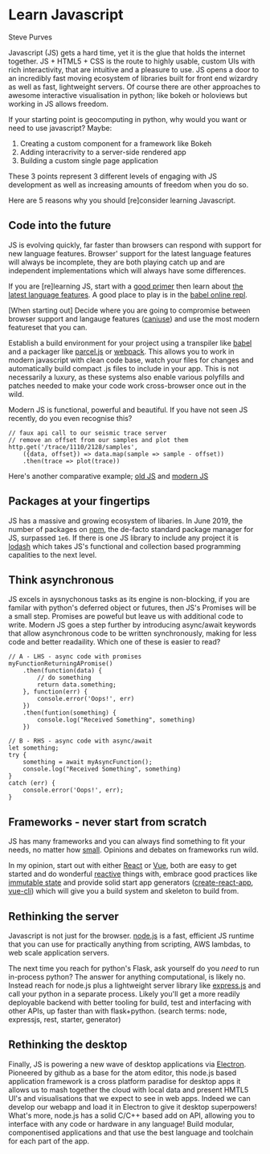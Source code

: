 # Learn Javascript

Steve Purves

Javascript (JS) gets a hard time, yet it is the glue that holds the internet together. JS + HTML5 + CSS is the route to highly usable, custom UIs with rich interactivity, that are intuitive and a pleasure to use. JS opens a door to an incredibly fast moving ecosystem of libraries built for front end wizardry as well as fast, lightweight servers. Of course there are other approaches to awesome interactive visualisation in python; like bokeh or holoviews but working in JS allows freedom.

If your starting point is geocomputing in python, why would you want or need to use javascript? Maybe:

 1. Creating a custom component for a framework like Bokeh
 1. Adding interacrivity to a server-side rendered app
 1. Building a custom single page application

These 3 points represent 3 different levels of engaging with JS development as well as increasing amounts of freedom when you do so.

Here are 5 reasons why you should [re]consider learning Javascript.

## Code into the future
JS is evolving quickly, far faster than browsers can respond with support for new language features. Browser' support for the latest language features will always be incomplete, they are both playing catch up and are independent implementations which will always have some differences.

If you are [re]learning JS, start with a [good primer](https://developer.mozilla.org/en-US/docs/Web/JavaScript) then learn about [the latest language features](https://www.greycampus.com/blog/programming/java-script-versions). A good place to play is in the [babel online repl](https://babeljs.io/repl).

[When starting out] Decide where you are going to compromise between browser support and langauge features ([caniuse](http://www.caniuse.com)) and use the most modern featureset that you can.

Establish a build environment for your project using a transpiler like [babel](https://en.wikipedia.org/wiki/Babel_(transcompiler)) and a packager like [parcel.js](https://parceljs.org/) or [webpack](https://webpack.js.org/). This allows you to work in modern javascript with clean code base, watch your files for changes and automatically build compact .js files to include in your app. This is not necessarily a luxury, as these systems also enable various polyfills and patches needed to make your code work cross-browser once out in the wild.

Modern JS is functional, powerful and beautiful. If you have not seen JS recently, do you even recognise this?

```
// faux api call to our seismic trace server
// remove an offset from our samples and plot them
http.get('/trace/1110/2128/samples',
	({data, offset}) => data.map(sample => sample - offset))
	.then(trace => plot(trace))
```

Here's another comparative example; [old JS](https://jsbin.com/dadena/edit?js,console) and [modern JS](https://jsbin.com/misobet/47/edit?js,console)

## Packages at your fingertips
JS has a massive and growing ecosystem of libaries. In June 2019, the number of packages on [npm](https://www.npmjs.com/), the de-facto standard package manager for JS, surpassed `1e6`. If there is one JS library to include any project it is [lodash](https://lodash.com/) which takes JS's functional and collection based programming capalities to the next level.

## Think asynchronous
JS excels in aysnychonous tasks as its engine is non-blocking, if you are familar with python's deferred object or futures, then JS's Promises will be a small step. Promises are poweful but leave us with additional code to write. Modern JS goes a step further by introducing async/await keywords that allow asynchronous code to be written synchronously, making for less code and better readaility. Which one of these is easier to read?

```
// A - LHS - async code with promises
myFunctionReturningAPromise()
	.then(function(data) {
		// do something
		return data.something;
	}, function(err) {
		console.error('Oops!', err)
	})
	.then(funtion(something) {
		console.log("Received Something", something)
	})
```

```
// B - RHS - async code with async/await
let something;
try {
	something = await myAsyncFunction();
	console.log("Received Something", something)
}
catch (err) {
	console.error('Oops!', err);
}
```

## Frameworks - never start from scratch
JS has many frameworks and you can always find something to fit your needs, no matter how [small](https://github.com/alpinejs/alpine). Opinions and debates on frameworks run wild.

In my opinion, start out with either [React](https://reactjs.org/) or [Vue](https://vuejs.org/), both are easy to get started and do wonderful [reactive](https://en.wikipedia.org/wiki/Reactive_programming) things with, embrace good practices like [immutable state](https://en.wikipedia.org/wiki/Immutable_object) and provide solid start app generators ([create-react-app](https://github.com/facebook/create-react-app), [vue-cli](https://cli.vuejs.org/)) which will give you a build system and skeleton to build from.

## Rethinking the server
Javascript is not just for the browser. [node.js](//www.modejs.com/) is a fast, efficient JS runtime that you can use for practically anything from scripting, AWS lambdas, to web scale application servers.

The next time you reach for python's Flask, ask yourself do you *need* to run in-process python? The answer for anything computational, is likely no. Instead reach for node.js plus a lightweight server library like [express.js](https://expressjs.com/) and call your python in a separate process. Likely you'll get a more readily deployable backend with better tooling for build, test and interfacing with other APIs, up faster than with flask+python. (search terms: node, expressjs, rest, starter, generator)

## Rethinking the desktop
Finally, JS is powering a new wave of desktop applications via [Electron](//electron.atom.io). Pioneered by github as a base for the atom editor, this node.js based application framework is a cross platform paradise for desktop apps it allows us to mash together the cloud with local data and present HMTL5 UI's and visualisations that we expect to see in web apps. Indeed we can develop our webapp and load it in Electron to give it desktop superpowers! What's more, node.js has a solid C/C++ based add on API, allowing you to interface with any code or hardware in any language! Build modular, componentised applications and that use the best language and toolchain for each part of the app.
